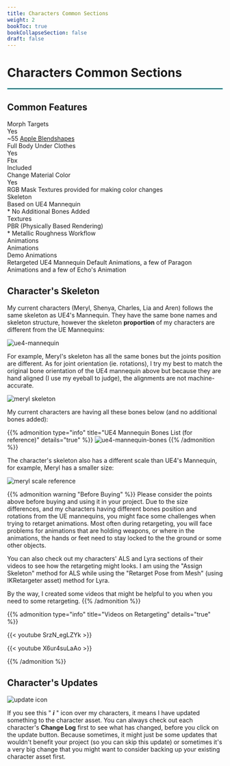 ```yaml
---
title: Characters Common Sections
weight: 2
bookToc: true
bookCollapseSection: false
draft: false
---
```


# Characters Common Sections

<hr style="border: 1px solid #44c0c9;">

## Common Features

<div class="div-table">
   <!-- <div class="trow">
      <div class="tcolumn tcolumn1">FEATURES</div>
      <div class="tcolumn tcolumn2"></div>
      <div class="tcolumn tcolumn3"></div>
   </div> -->
   <div class="trow">
      <div class="tcolumn key">Morph Targets</div>
      <div class="tcolumn value1">Yes</div>
      <div class="tcolumn value2">~55 <a href="https://developer.apple.com/documentation/arkit/arfaceanchor/blendshapelocation/">Apple Blendshapes</a></div>
   </div>
   <div class="trow">
      <div class="tcolumn key">Full Body Under Clothes</div>
      <div class="tcolumn value1">Yes</div>
      <div class="tcolumn value2"></div>
   </div>
   <div class="trow">
      <div class="tcolumn key">Fbx</div>
      <div class="tcolumn value1">Included</div>
      <div class="tcolumn value2"></div>
   </div>
   <div class="trow">
      <div class="tcolumn key">Change Material Color</div>
      <div class="tcolumn value1">Yes</div>
      <div class="tcolumn value2">RGB Mask Textures provided for making color changes</div>
   </div>
   <div class="trow">
      <div class="tcolumn key">Skeleton</div>
      <div class="tcolumn value1">Based on UE4 Mannequin</div>
      <div class="tcolumn value2">* No Additional Bones Added</div>
   </div>
   <div class="trow">
      <div class="tcolumn key">Textures</div>
      <div class="tcolumn value1">PBR (Physically Based Rendering)</div>
      <div class="tcolumn value2">* Metallic Roughness Workflow</div>
   </div>

   <div class="trow">
      <div class="tcolumn tcolumn1b">Animations</div>
      <div class="tcolumn tcolumn2"></div>
      <div class="tcolumn tcolumn3"></div>
   </div>
   <div class="trow">
      <div class="tcolumn key">Animations</div>
      <div class="tcolumn value1">Demo Animations</div>
      <div class="tcolumn value2" style="text-align:left">
      Retargeted UE4 Mannequin Default Animations, a few of Paragon Animations and a few of Echo's Animation
      </div>
   </div>
</div>

## Character's Skeleton

My current characters (Meryl, Shenya, Charles, Lia and Aren) follows the same skeleton as UE4's Mannequin. They have the same bone names and skeleton structure, however the skeleton **proportion** of my characters are different from the UE Mannequins:

![ue4-mannequin](img/skeleton/ue4-mannequin.jpg)

For example, Meryl's skeleton has all the same bones but the joints position are different. As for joint orientation (ie. rotations), I try my best to match the original bone orientation of the UE4 mannequin above but because they are hand aligned (I use my eyeball to judge), the alignments are not machine-accurate.

![meryl skeleton](img/skeleton/meryl-skeleton.jpg)

My current characters are having all these bones below (and no additional bones added):

{{% admonition type="info" title="UE4 Mannequin Bones List (for reference)" details="true" %}}
![ue4-mannequin-bones](img/skeleton/ue4-mannequin-bones.jpg)
{{% /admonition %}}


The character's skeleton also has a different scale than UE4's Mannequin, for example, Meryl has a smaller size:

![meryl scale reference](img/skeleton/meryl-scale-reference.jpg)

{{% admonition warning "Before Buying" %}}
Please consider the points above before buying and using it in your project. Due to the size differences, and my characters having different bones position and rotations from the UE mannequins, you might face some challenges when trying to retarget animations. Most often during retargeting, you will face problems for animations that are holding weapons, or where in the animations, the hands or feet need to stay locked to the the ground or some other objects.

You can also check out my characters' ALS and Lyra sections of their videos to see how the retargeting might looks. I am using the "Assign Skeleton" method for ALS while using the "Retarget Pose from Mesh" (using IKRetargeter asset) method for Lyra.

By the way, I created some videos that might be helpful to you when you need to some retargeting.
{{% /admonition %}}


{{% admonition type="info" title="Videos on Retargeting" details="true" %}}

{{< youtube SrzN_egLZYk >}}

{{< youtube X6ur4suLaAo >}}

{{% /admonition %}}


## Character's Updates

![update icon](img/update-icon.jpg)

If you see this " ***i*** " icon over my characters, it means I have updated something to the character asset. You can always check out each character's **Change Log** first to see what has changed, before you click on the update button. Because sometimes, it might just be some updates that wouldn't benefit your project (so you can skip this update) or sometimes it's a very big change that you might want to consider backing up your existing character asset first.